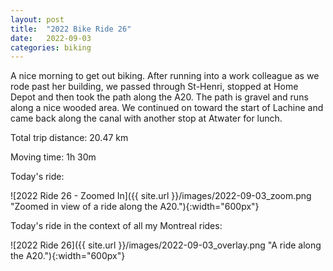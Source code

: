```yaml
---
layout: post
title:  "2022 Bike Ride 26"
date:   2022-09-03
categories: biking
---
```


A nice morning to get out biking. After running into a work colleague as we rode past her building, we passed through St-Henri, stopped at Home Depot and then took the path along the A20. The path is gravel and runs along a nice wooded area. We continued on toward the start of Lachine and came back along the canal with another stop at Atwater for lunch.

Total trip distance: 20.47 km

Moving time: 1h 30m

Today's ride:

![2022 Ride 26 - Zoomed In]({{ site.url }}/images/2022-09-03_zoom.png "Zoomed in view of a ride along the A20."){:width="600px"}

Today's ride in the context of all my Montreal rides:

![2022 Ride 26]({{ site.url }}/images/2022-09-03_overlay.png "A ride along the A20."){:width="600px"}
